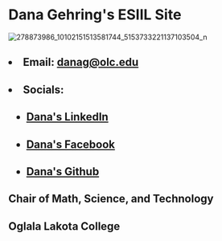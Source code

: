 
## <h1>Dana Gehring's ESIIL Site</h1>

![278873986_10102151513581744_5153733221137103504_n](https://user-images.githubusercontent.com/78752548/227621682-dd7aa54b-4e14-4746-ac09-a13cff9464c6.jpg)

## <ul>
##  <li>Email: danag@olc.edu</li>
##  <li>Socials:</li>
##    <ul><li>[Dana's LinkedIn](https://www.linkedin.com/in/dana-gehring/)<a href="https://www.linkedin.com/in/dana-gehring/"></a></li></ul>
##    <ul><li>[Dana's Facebook](https://www.facebook.com/dana.gehring)<a href="https://www.facebook.com/dana.gehring"></a></li></ul>
##    <ul><li>[Dana's Github](https://github.com/drg799802)<a href="https://github.com/drg799802"></a></li></ul>  
  </ul>
  
## Chair of Math, Science, and Technology
## Oglala Lakota College

